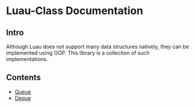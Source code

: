 # Luau-Class Documentation
## Intro
  Although Luau does not support many data structures natively, they can be implemented using OOP. This library is a collection of such implementations.
## Contents
- [Queue](https://enigmagames2725.github.io/Luau-Class/queue.md)
- [Deque](https://enigmagames2725.github.io/Luau-Class/deque.md)
